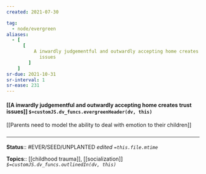 ```yaml
---
created: 2021-07-30

tag:
  - node/evergreen
aliases:
  - [
      [
          A inwardly judgementful and outwardly accepting home creates trust
            issues
        ]
    ]
sr-due: 2021-10-31
sr-interval: 1
sr-ease: 231
---
```


#### [[A inwardly judgementful and outwardly accepting home creates trust issues]] `$=customJS.dv_funcs.evergreenHeader(dv, this)`

[[Parents need to model the ability to deal with emotion to their children]]

### <hr class="footnote"/>

**Status**:: #EVER/SEED/UNPLANTED 
*edited `=this.file.mtime`*

**Topics**:: [[childhood trauma]], [[socialization]]
*`$=customJS.dv_funcs.outlinedIn(dv, this)`*


